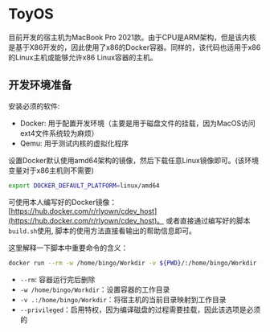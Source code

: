# ToyOS

目前开发的宿主机为MacBook Pro 2021款。由于CPU是ARM架构，但是该内核是基于X86开发的，因此使用了x86的Docker容器。同样的，该代码也适用于x86的Linux主机或能够允许x86 Linux容器的主机。

## 开发环境准备

安装必须的软件:
* Docker: 用于配置开发环境（主要是用于磁盘文件的挂载，因为MacOS访问ext4文件系统较为麻烦）
* Qemu: 用于测试内核的虚拟化程序

设置Docker默认使用amd64架构的镜像，然后下载任意Linux镜像即可。(该环境变量对于x86主机则不需要)

```sh
export DOCKER_DEFAULT_PLATFORM=linux/amd64
```

可使用本人编写好的Docker镜像：[https://hub.docker.com/r/rlyown/cdev_host](https://hub.docker.com/r/rlyown/cdev_host)。 或者直接通过编写好的脚本`build.sh`使用, 脚本的使用方法直接看输出的帮助信息即可。


这里解释一下脚本中重要命令的含义：
```sh
docker run --rm -w /home/bingo/Workdir -v ${PWD}/:/home/bingo/Workdir --privileged rlyown/cdev_host:latest make
```

* `--rm`: 容器运行完后删除
* `-w /home/bingo/Workdir`：设置容器的工作目录
* `-v .:/home/bingo/Workdir`：将宿主机的当前目录映射到工作目录
* `--privileged`：启用特权，因为编译磁盘的过程需要挂载，因此该选项是必须的

